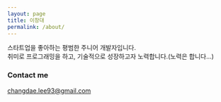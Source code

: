 ```yaml
---
layout: page
title: 이창대
permalink: /about/
---
```


스타트업을 좋아하는 평범한 주니어 개발자입니다. <br>
취미로 프로그래밍을 하고, 기술적으로 성장하고자 노력합니다.(노력은 합니다...)

### Contact me

[changdae.lee93@gmail.com](mailto:changdae.lee93@gmail.com)
